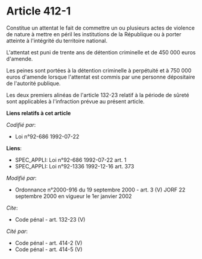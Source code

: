 # Article 412-1

Constitue un attentat le fait de commettre un ou plusieurs actes de violence de nature à mettre en péril les institutions de
la République ou à porter atteinte à l'intégrité du territoire national. 

L'attentat est puni de trente ans de détention criminelle et de 450 000 euros d'amende. 

Les peines sont portées à la détention criminelle à perpétuité et à 750 000 euros d'amende lorsque l'attentat est commis par
une personne dépositaire de l'autorité publique. 

Les deux premiers alinéas de l'article 132-23 relatif à la période de sûreté sont applicables à l'infraction prévue au
présent article.

**Liens relatifs à cet article**

_Codifié par_:

  - Loi n°92-686 1992-07-22

**Liens**:

  - SPEC_APPLI: Loi n°92-686 1992-07-22 art. 1
  - SPEC_APPLI: Loi n°92-1336 1992-12-16 art. 373

_Modifié par_:

  - Ordonnance n°2000-916 du 19 septembre 2000 - art. 3 (V) JORF 22 septembre 2000 en vigueur le 1er janvier 2002

_Cite_:

  - Code pénal - art. 132-23 (V)

_Cité par_:

  - Code pénal - art. 414-2 (V)
  - Code pénal - art. 414-5 (V)

